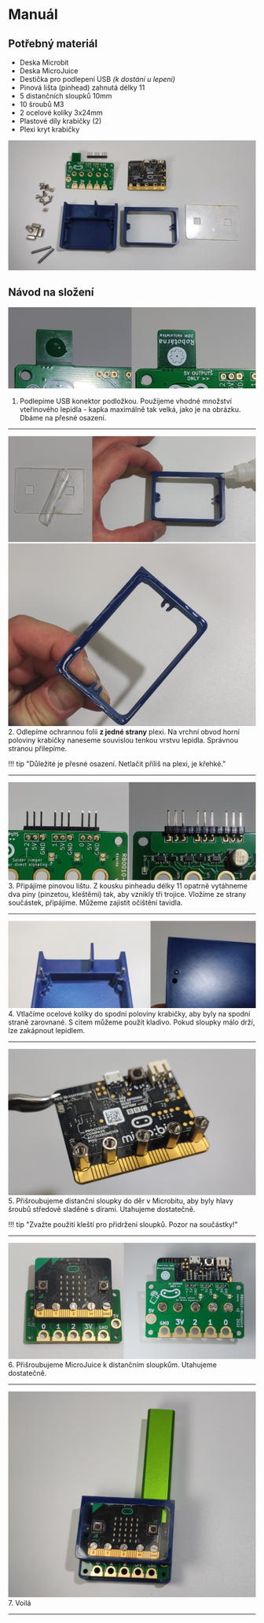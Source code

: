 
# Manuál

## Potřebný materiál

- Deska Microbit
- Deska MicroJuice
- Destička pro podlepení USB *(k dostání u lepení)*
- Pinová lišta (pinhead) zahnutá délky 11
- 5 distančních sloupků 10mm
- 10 šroubů M3
- 2 ocelové kolíky 3x24mm
- Plastové díly krabičky (2)
- Plexi kryt krabičky

![Krok postupu](assets/bom.jpg)<br>

## Návod na složení

![Krok postupu](assets/usb.jpg)<br>
1. Podlepíme USB konektor podložkou. Použijeme vhodné množství vteřinového lepidla - kapka maximálně tak velká, jako je na obrázku. Dbáme na přesné osazení.
<hr>

![Krok postupu](assets/box-glue.jpg)<br>
![Krok postupu](assets/box-glue-applied.jpg)<br>
2. Odlepíme ochrannou folii <b>z jedné strany</b> plexi. Na vrchní obvod horní poloviny krabičky naneseme souvislou tenkou vrstvu lepidla. Správnou stranou přilepíme.

!!! tip "Důležité je přesné osazení. Netlačit příliš na plexi, je křehké."
<hr>

![Krok postupu](assets/pinheaders-inserted.jpg)<br>
3. Připájíme pinovou lištu. Z kousku pinheadu délky 11 opatrně vytáhneme dva piny (pinzetou, kleštěmi) tak, aby vznikly tři trojice. Vložíme ze strany součástek, připájíme. Můžeme zajistit očištění tavidla.
<hr>

![Krok postupu](assets/pegs.jpg)<br>
4. Vtlačíme ocelové kolíky do spodní poloviny krabičky, aby byly na spodní straně zarovnané. S citem můžeme použít kladivo. Pokud sloupky málo drží, lze zakápnout lepidlem.
<hr>

![Krok postupu](assets/spacer-posts.jpg)<br>
5. Přišroubujeme distanční sloupky do děr v Microbitu, aby byly hlavy šroubů středově sladěné s dírami. Utahujeme dostatečně.

!!! tip "Zvažte použití kleští pro přidržení sloupků. Pozor na součástky!"
<hr>

![Krok postupu](assets/screwed-together.jpg)<br>
6. Přišroubujeme MicroJuice k distančním sloupkům. Utahujeme dostatečně.
<hr>

![Krok postupu](assets/finish.jpg)<br>
7. Voilá
<hr>

